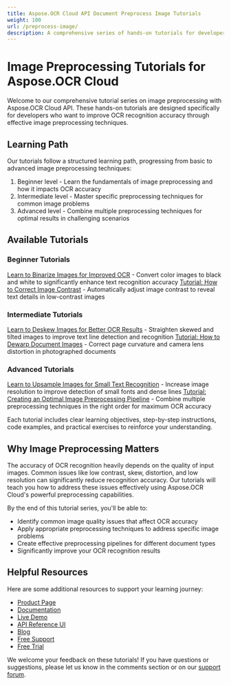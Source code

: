 ```yaml
---
title: Aspose.OCR Cloud API Document Preprocess Image Tutorials
weight: 100
url: /preprocess-image/
description: A comprehensive series of hands-on tutorials for developers to learn image preprocessing techniques with Aspose.OCR Cloud API.
---
```


# Image Preprocessing Tutorials for Aspose.OCR Cloud

Welcome to our comprehensive tutorial series on image preprocessing with Aspose.OCR Cloud API. These hands-on tutorials are designed specifically for developers who want to improve OCR recognition accuracy through effective image preprocessing techniques.

## Learning Path

Our tutorials follow a structured learning path, progressing from basic to advanced image preprocessing techniques:

1. Beginner level - Learn the fundamentals of image preprocessing and how it impacts OCR accuracy
2. Intermediate level - Master specific preprocessing techniques for common image problems
3. Advanced level - Combine multiple preprocessing techniques for optimal results in challenging scenarios

## Available Tutorials

### Beginner Tutorials

[Learn to Binarize Images for Improved OCR](/preprocess-image/binarize-image/) - Convert color images to black and white to significantly enhance text recognition accuracy
[Tutorial: How to Correct Image Contrast](/preprocess-image/correct-contrast/) - Automatically adjust image contrast to reveal text details in low-contrast images

### Intermediate Tutorials

[Learn to Deskew Images for Better OCR Results](/preprocess-image/deskew-image/) - Straighten skewed and tilted images to improve text line detection and recognition
[Tutorial: How to Dewarp Document Images](/preprocess-image/dewarp-image/) - Correct page curvature and camera lens distortion in photographed documents

### Advanced Tutorials

[Learn to Upsample Images for Small Text Recognition](/preprocess-image/upsample-image/) - Increase image resolution to improve detection of small fonts and dense lines
[Tutorial: Creating an Optimal Image Preprocessing Pipeline](/preprocess-image/preprocessing-pipeline/) - Combine multiple preprocessing techniques in the right order for maximum OCR accuracy

Each tutorial includes clear learning objectives, step-by-step instructions, code examples, and practical exercises to reinforce your understanding.

## Why Image Preprocessing Matters

The accuracy of OCR recognition heavily depends on the quality of input images. Common issues like low contrast, skew, distortion, and low resolution can significantly reduce recognition accuracy. Our tutorials will teach you how to address these issues effectively using Aspose.OCR Cloud's powerful preprocessing capabilities.

By the end of this tutorial series, you'll be able to:
- Identify common image quality issues that affect OCR accuracy
- Apply appropriate preprocessing techniques to address specific image problems
- Create effective preprocessing pipelines for different document types
- Significantly improve your OCR recognition results

## Helpful Resources

Here are some additional resources to support your learning journey:

- [Product Page](https://products.aspose.cloud/ocr/)
- [Documentation](https://docs.aspose.cloud/ocr/)
- [Live Demo](https://products.aspose.app/ocr/family)
- [API Reference UI](https://reference.aspose.cloud/ocr/)
- [Blog](https://blog.aspose.cloud/category/ocr/)
- [Free Support](https://forum.aspose.cloud/c/ocr/12/)
- [Free Trial](https://dashboard.aspose.cloud/#/apps)

We welcome your feedback on these tutorials! If you have questions or suggestions, please let us know in the comments section or on our [support forum](https://forum.aspose.cloud/c/ocr/12/).
